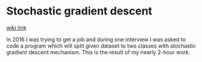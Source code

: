 # Stochastic gradient descent
[wiki link](https://en.wikipedia.org/wiki/Stochastic_gradient_descent)

In 2016 I was trying to get a job and during one interview I was asked to code a program which will split given dataset to two classes with stochastic gradient descent mechanism. This is the result of my nearly 2-hour work.
